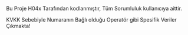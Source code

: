 Bu Proje H04x Tarafından kodlanmıştır, Tüm Sorumluluk kullanıcıya aittir.

KVKK Sebebiyle Numaranın Bağlı olduğu Operatör gibi Spesifik Veriler Çıkmakta!
